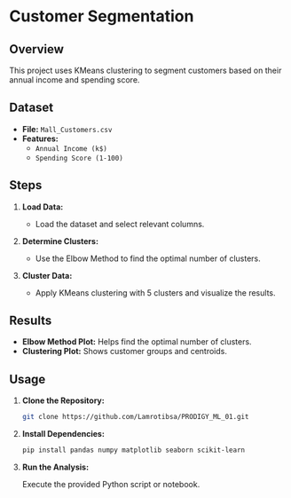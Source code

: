 # Customer Segmentation

## Overview

This project uses KMeans clustering to segment customers based on their annual income and spending score.

## Dataset

- **File:** `Mall_Customers.csv`
- **Features:**
  - `Annual Income (k$)`
  - `Spending Score (1-100)`

## Steps

1. **Load Data:**
   - Load the dataset and select relevant columns.

2. **Determine Clusters:**
   - Use the Elbow Method to find the optimal number of clusters.

3. **Cluster Data:**
   - Apply KMeans clustering with 5 clusters and visualize the results.

## Results

- **Elbow Method Plot:** Helps find the optimal number of clusters.
- **Clustering Plot:** Shows customer groups and centroids.

## Usage

1. **Clone the Repository:**

   ```bash
   git clone https://github.com/Lamrotibsa/PRODIGY_ML_01.git

2. **Install Dependencies:**
    ```bash
    pip install pandas numpy matplotlib seaborn scikit-learn
    ```

3. **Run the Analysis:**

    Execute the provided Python script or notebook.
